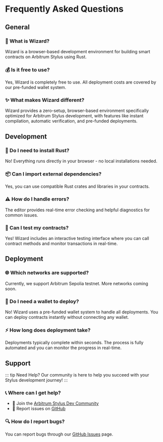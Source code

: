 # Frequently Asked Questions

## General

### 🤔 What is Wizard?
Wizard is a browser-based development environment for building smart contracts on Arbitrum Stylus using Rust.

### 💰 Is it free to use?
Yes, Wizard is completely free to use. All deployment costs are covered by our pre-funded wallet system.

### ✨ What makes Wizard different?
Wizard provides a zero-setup, browser-based environment specifically optimized for Arbitrum Stylus development, with features like instant compilation, automatic verification, and pre-funded deployments.

## Development

### 🦀 Do I need to install Rust?
No! Everything runs directly in your browser - no local installations needed.

### 📦 Can I import external dependencies?
Yes, you can use compatible Rust crates and libraries in your contracts.

### ⚠️ How do I handle errors?
The editor provides real-time error checking and helpful diagnostics for common issues.

### 🧪 Can I test my contracts?
Yes! Wizard includes an interactive testing interface where you can call contract methods and monitor transactions in real-time.

## Deployment

### 🌐 Which networks are supported?
Currently, we support Arbitrum Sepolia testnet. More networks coming soon.

### 👛 Do I need a wallet to deploy?
No! Wizard uses a pre-funded wallet system to handle all deployments. You can deploy contracts instantly without connecting any wallet.

### ⚡ How long does deployment take?
Deployments typically complete within seconds. The process is fully automated and you can monitor the progress in real-time.

## Support

::: tip Need Help?
Our community is here to help you succeed with your Stylus development journey!
:::

### 📞 Where can I get help?
- 💬 Join the [Arbitrum Stylus Dev Community](https://t.me/arbitrum_stylus)
- 🐛 Report issues on [GitHub](https://github.com/tolgayayci/wizard/issues)

### 🔍 How do I report bugs?
You can report bugs through our [GitHub Issues](https://github.com/tolgayayci/wizard/issues) page. 